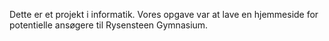 Dette er et projekt i informatik. Vores opgave var at lave en hjemmeside for potentielle ansøgere til Rysensteen Gymnasium.
